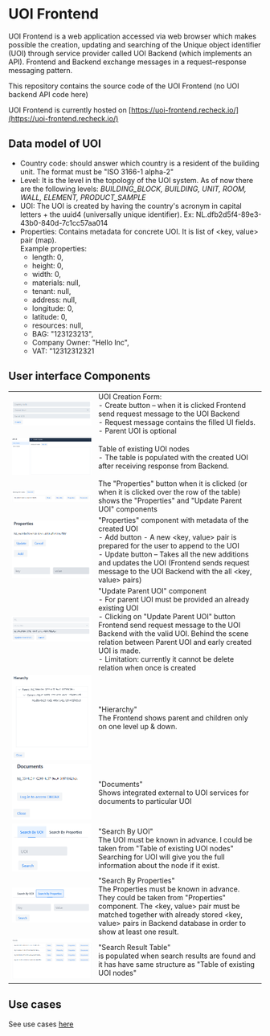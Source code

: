 # UOI Frontend  
  
UOI Frontend is a web application accessed via web browser which makes possible the creation, updating and searching of the Unique object identifier (UOI) through service provider called UOI Backend (which implements an API). Frontend and Backend exchange messages in a request–response messaging pattern.  
  
This repository contains the source code of the UOI Frontend (no UOI backend API code here)  
  
UOI Frontend is currently hosted on [https://uoi-frontend.recheck.io/](https://uoi-frontend.recheck.io/)  
  
## Data model of UOI
- Country code: should answer which country is a resident of the building unit. The format must be "ISO 3166-1 alpha-2"  
- Level: It is the level in the topology of the UOI system. As of now there are the following levels: _BUILDING\_BLOCK, BUILDING, UNIT, ROOM, WALL, ELEMENT, PRODUCT\_SAMPLE_  
- UOI: The UOI is created by having the country&#39;s acronym in capital letters + the uuid4 (universally unique identifier). Ex: NL.dfb2d5f4-89e3-43b0-840d-7c1cc57aa014  
- Properties: Contains metadata for concrete UOI. It is list of <key, value> pair (map).  
 Example properties:  
   * length: 0,  
   * height: 0,  
   * width: 0,  
   * materials: null,  
   * tenant: null,  
   * address: null,  
   * longitude: 0,  
   * latitude: 0,  
   * resources: null,  
   * BAG: "123123213",  
   * Company Owner: "Hello Inc",  
   * VAT: "12312312321  
  
## User interface Components
<table align="center">  
  <tr>  
    <td><img src="docs\images-readme\User interface Components 1.png"/></td>  
    <td>UOI Creation Form:<br /> - Create button – when it is clicked Frontend send request message to the UOI Backend<br /> - Request message contains the filled UI fields.<br /> - Parent UOI is optional</td>  
  </tr>  
  <tr>  
    <td><img src="docs\images-readme\User interface Components 2.png"/></td>  
    <td>Table of existing UOI nodes <br />- The table is populated with the created UOI after receiving response from Backend.</td>  
  </tr>  
  <tr>  
    <td><img src="docs\images-readme\User interface Components 3.png"/></td>  
    <td>The "Properties" button when it is clicked (or when it is clicked over the row of the table) shows the "Properties" and "Update Parent UOI" components</td>  
  </tr>    
  <tr>  
    <td><img src="docs\images-readme\User interface Components 4.png"/></td>  
    <td>"Properties" component with metadata of the created UOI<br />- Add button - A new &ltkey, value&gt pair is prepared for the user to append to the UOI<br />- Update button – Takes all the new additions and updates the UOI (Frontend sends request message to the UOI Backend with the all &ltkey, value&gt pairs)</td>  
  </tr>  
  <tr>  
    <td><img src="docs\images-readme\User interface Components 5.png"/></td>  
    <td>"Update Parent UOI" component<br />- For parent UOI must be provided an already existing UOI<br />- Clicking on "Update Parent UOI" button Frontend send request message to the UOI Backend with the valid UOI. Behind the scene relation between Parent UOI and early created UOI is made.<br />- Limitation: currently it cannot be delete relation when once is created</td>  
  </tr>
  
  <tr>  
    <td><img src="docs\images-readme\User interface Components 9.png"/></td>  
    <td>"Hierarchy" <br />The Frontend shows parent and children only on one level up & down.</td>  
  </tr>
    
  <tr>  
    <td><img src="docs\images-readme\User interface Components 10.png"/></td>  
    <td>"Documents" <br />Shows integrated external to UOI services for documents to particular UOI</td>  
  </tr>
  
  <tr>  
    <td><img src="docs\images-readme\User interface Components 6.png"/></td>  
    <td>"Search By UOI" <br />The UOI must be known in advance. I could be taken from "Table of existing UOI nodes"<br />Searching for UOI will give you the full information about the node if it exist.</td>  
  </tr>  
  <tr>  
    <td><img src="docs\images-readme\User interface Components 7.png"/></td>  
    <td>"Search By Properties" <br /> The Properties must be known in advance. They could be taken from "Properties" component. The &ltkey, value&gt pair must be matched together with already stored &ltkey, value&gt pairs in Backend database in order to show at least one result.</td>  
  </tr>  
  <tr>  
    <td><img src="docs\images-readme\User interface Components 8.png"/></td>  
    <td>"Search Result Table" <br />  is populated when search results are found and it has have same structure as "Table of existing UOI nodes"</td>  
  </tr>  
</table>  
  
## **Use cases**
See use cases [here](https://github.com/ReCheck-io/uoi-frontend/blob/main/README%20-%20Use%20cases.md)